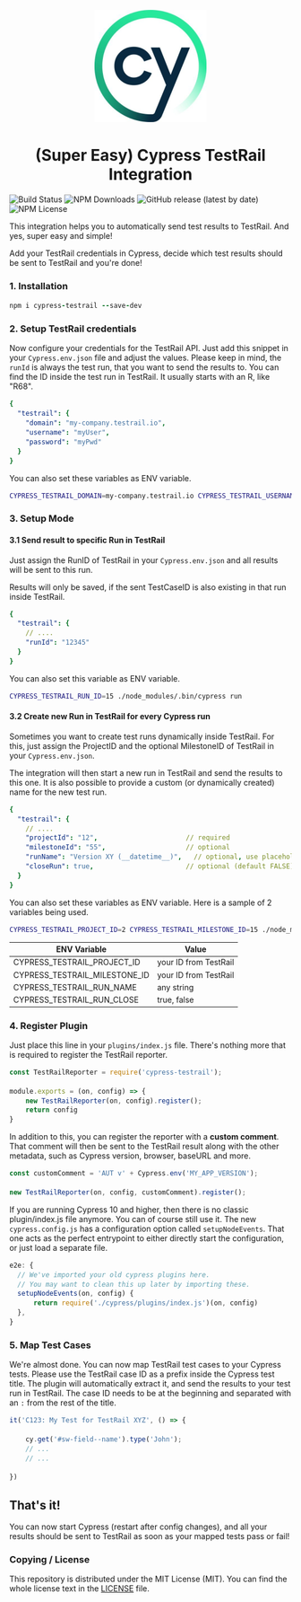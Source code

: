 <p align="center">
   <img width="200px" src="/assets/cypress.jpg">
</p>
<h1 align="center">(Super Easy) Cypress TestRail Integration</h1>


![Build Status](https://github.com/boxblinkracer/cypress-testrail/actions/workflows/ci_pipe.yml/badge.svg) ![NPM Downloads](https://badgen.net/npm/dt/cypress-testrail) ![GitHub release (latest by date)](https://img.shields.io/github/v/release/boxblinkracer/cypress-testrail) ![NPM License](https://img.shields.io/npm/l/cypress-testrail)

This integration helps you to automatically send test results to TestRail. And yes, super easy and simple!

Add your TestRail credentials in Cypress, decide which test results should be sent to TestRail and you're done!

### 1. Installation

```ruby 
npm i cypress-testrail --save-dev
```

### 2. Setup TestRail credentials

Now configure your credentials for the TestRail API.
Just add this snippet in your `Cypress.env.json` file and adjust the values.
Please keep in mind, the `runId` is always the test run, that you want to send the results to.
You can find the ID inside the test run in TestRail. It usually starts with an R, like "R68".

```yaml 
{
  "testrail": {
    "domain": "my-company.testrail.io",
    "username": "myUser",
    "password": "myPwd"
  }
}
```

You can also set these variables as ENV variable.

```bash 
CYPRESS_TESTRAIL_DOMAIN=my-company.testrail.io CYPRESS_TESTRAIL_USERNAME=myUser CYPRESS_TESTRAIL_PASSWORD=myPwd  ./node_modules/.bin/cypress run 
```

### 3. Setup Mode

#### 3.1 Send result to specific Run in TestRail

Just assign the RunID of TestRail in your `Cypress.env.json` and all results will be sent to this run.

Results will only be saved, if the sent TestCaseID is also existing in that run inside TestRail.

```yaml 
{
  "testrail": {
    // ....
    "runId": "12345"
  }
}
```

You can also set this variable as ENV variable.

```bash 
CYPRESS_TESTRAIL_RUN_ID=15 ./node_modules/.bin/cypress run 
```

#### 3.2 Create new Run in TestRail for every Cypress run

Sometimes you want to create test runs dynamically inside TestRail.
For this, just assign the ProjectID and the optional MilestoneID of TestRail in your `Cypress.env.json`.

The integration will then start a new run in TestRail and send the results to this one.
It is also possible to provide a custom (or dynamically created) name for the new test run.

```yaml 
{
  "testrail": {
    // ....
    "projectId": "12",                      // required
    "milestoneId": "55",                    // optional
    "runName": "Version XY (__datetime__)",   // optional, use placeholder __datetime__ for current date time
    "closeRun": true,                       // optional (default FALSE), automatically close run in this mode
  }
}
```

You can also set these variables as ENV variable.
Here is a sample of 2 variables being used.

```bash 
CYPRESS_TESTRAIL_PROJECT_ID=2 CYPRESS_TESTRAIL_MILESTONE_ID=15 ./node_modules/.bin/cypress run 
```

| ENV Variable | Value |
| ------------- | ---------- |
| CYPRESS_TESTRAIL_PROJECT_ID | your ID from TestRail |
| CYPRESS_TESTRAIL_MILESTONE_ID | your ID from TestRail |
| CYPRESS_TESTRAIL_RUN_NAME | any string |
| CYPRESS_TESTRAIL_RUN_CLOSE | true, false |


### 4. Register Plugin

Just place this line in your `plugins/index.js` file.
There's nothing more that is required to register the TestRail reporter.

```javascript 
const TestRailReporter = require('cypress-testrail');

module.exports = (on, config) => {
    new TestRailReporter(on, config).register();
    return config
}
```

In addition to this, you can register the reporter with a **custom comment**.
That comment will then be sent to the TestRail result along with the other metadata,
such as Cypress version, browser, baseURL and more.

```javascript 
const customComment = 'AUT v' + Cypress.env('MY_APP_VERSION');

new TestRailReporter(on, config, customComment).register();
```

If you are running Cypress 10 and higher, then there is no classic plugin/index.js file anymore.
You can of course still use it. The new `cypress.config.js` has a configuration option called `setupNodeEvents`.
That one acts as the perfect entrypoint to either directly start the configuration, or just load a separate file.

```javascript
e2e: {
  // We've imported your old cypress plugins here.
  // You may want to clean this up later by importing these.
  setupNodeEvents(on, config) {
      return require('./cypress/plugins/index.js')(on, config)
  },
}
```

### 5. Map Test Cases

We're almost done.
You can now map TestRail test cases to your Cypress tests.
Please use the TestRail case ID as a prefix inside the Cypress test title.
The plugin will automatically extract it, and send the results to your test run in TestRail.
The case ID needs to be at the beginning and separated with an `:` from the rest of the title.

```javascript 
it('C123: My Test for TestRail XYZ', () => {

    cy.get('#sw-field--name').type('John');
    // ...
    // ...
    
})
```

## That's it!

You can now start Cypress (restart after config changes), and all your results should be sent to TestRail as soon as your mapped tests pass or fail!

### Copying / License

This repository is distributed under the MIT License (MIT). You can find the whole license text in the [LICENSE](LICENSE) file.
